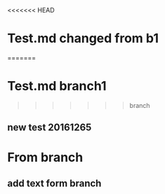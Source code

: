 <<<<<<< HEAD
# Test.md changed from b1
=======
# Test.md branch1
>>>>>>> branch

## new test 20161265

# From branch

## add text form branch
